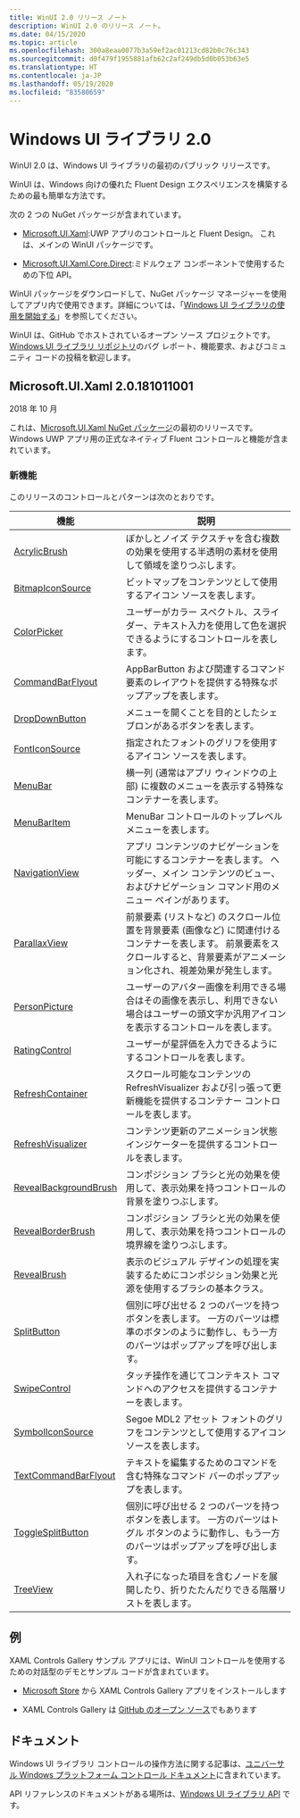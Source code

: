 ```yaml
---
title: WinUI 2.0 リリース ノート
description: WinUI 2.0 のリリース ノート。
ms.date: 04/15/2020
ms.topic: article
ms.openlocfilehash: 300a8eaa0077b3a59ef2ac01213cd82b0c76c343
ms.sourcegitcommit: d0f479f1955881afb62c2af249db5d0b053b63e5
ms.translationtype: HT
ms.contentlocale: ja-JP
ms.lasthandoff: 05/19/2020
ms.locfileid: "83580659"
---
```

# <a name="windows-ui-library-20"></a>Windows UI ライブラリ 2.0

WinUI 2.0 は、Windows UI ライブラリの最初のパブリック リリースです。

WinUI は、Windows 向けの優れた Fluent Design エクスペリエンスを構築するための最も簡単な方法です。

次の 2 つの NuGet パッケージが含まれています。

* [Microsoft.UI.Xaml](https://www.nuget.org/packages/Microsoft.UI.Xaml):UWP アプリのコントロールと Fluent Design。 これは、メインの WinUI パッケージです。

* [Microsoft.UI.Xaml.Core.Direct](https://www.nuget.org/packages/Microsoft.UI.Xaml.Core.Direct):ミドルウェア コンポーネントで使用するための下位 API。

WinUI パッケージをダウンロードして、NuGet パッケージ マネージャーを使用してアプリ内で使用できます。詳細については、「[Windows UI ライブラリの使用を開始する](https://docs.microsoft.com/uwp/toolkits/winui/getting-started)」を参照してください。

WinUI は、GitHub でホストされているオープン ソース プロジェクトです。 [Windows UI ライブラリ リポジトリ](https://aka.ms/winui)のバグ レポート、機能要求、およびコミュニティ コードの投稿を歓迎します。

## <a name="microsoftuixaml-20181011001"></a>Microsoft.UI.Xaml 2.0.181011001

2018 年 10 月

これは、[Microsoft.UI.Xaml NuGet パッケージ](https://www.nuget.org/packages/Microsoft.UI.Xaml)の最初のリリースです。 Windows UWP アプリ用の正式なネイティブ Fluent コントロールと機能が含まれています。

### <a name="new-features"></a>新機能

このリリースのコントロールとパターンは次のとおりです。

| 機能 | 説明 |
| --- | --- |
|[AcrylicBrush]( https://docs.microsoft.com/uwp/api/microsoft.ui.xaml.media.acrylicbrush)| ぼかしとノイズ テクスチャを含む複数の効果を使用する半透明の素材を使用して領域を塗りつぶします。|
|[BitmapIconSource]( https://docs.microsoft.com/uwp/api/microsoft.ui.xaml.controls.bitmapiconsource)| ビットマップをコンテンツとして使用するアイコン ソースを表します。|
|[ColorPicker]( https://docs.microsoft.com/uwp/api/microsoft.ui.xaml.controls.colorpicker)| ユーザーがカラー スペクトル、スライダー、テキスト入力を使用して色を選択できるようにするコントロールを表します。|
|[CommandBarFlyout](https://docs.microsoft.com/uwp/api/microsoft.ui.xaml.controls.commandbarflyout)|AppBarButton および関連するコマンド要素のレイアウトを提供する特殊なポップアップを表します。|
|[DropDownButton](https://docs.microsoft.com/uwp/api/microsoft.ui.xaml.controls.dropdownbutton)|メニューを開くことを目的としたシェブロンがあるボタンを表します。|
|[FontIconSource ](https://docs.microsoft.com/uwp/api/microsoft.ui.xaml.controls.fonticonsource)|指定されたフォントのグリフを使用するアイコン ソースを表します。|
|[MenuBar](https://docs.microsoft.com/uwp/api/microsoft.ui.xaml.controls.menubar)|横一列 (通常はアプリ ウィンドウの上部) に複数のメニューを表示する特殊なコンテナーを表します。|
|[MenuBarItem](https://docs.microsoft.com/uwp/api/microsoft.ui.xaml.controls.menubaritem)|MenuBar コントロールのトップレベル メニューを表します。|
|[NavigationView](https://docs.microsoft.com/uwp/api/microsoft.ui.xaml.controls.navigationview)|アプリ コンテンツのナビゲーションを可能にするコンテナーを表します。 ヘッダー、メイン コンテンツのビュー、およびナビゲーション コマンド用のメニュー ペインがあります。|
|[ParallaxView](https://docs.microsoft.com/uwp/api/microsoft.ui.xaml.controls.parallaxview)|前景要素 (リストなど) のスクロール位置を背景要素 (画像など) に関連付けるコンテナーを表します。 前景要素をスクロールすると、背景要素がアニメーション化され、視差効果が発生します。|
|[PersonPicture](https://docs.microsoft.com/uwp/api/microsoft.ui.xaml.controls.personpicture)|ユーザーのアバター画像を利用できる場合はその画像を表示し、利用できない場合はユーザーの頭文字か汎用アイコンを表示するコントロールを表します。|
|[RatingControl](https://docs.microsoft.com/uwp/api/microsoft.ui.xaml.controls.ratingcontrol)|ユーザーが星評価を入力できるようにするコントロールを表します。|
|[RefreshContainer](https://docs.microsoft.com/uwp/api/microsoft.ui.xaml.controls.refreshcontainer)|スクロール可能なコンテンツの RefreshVisualizer および引っ張って更新機能を提供するコンテナー コントロールを表します。|
|[RefreshVisualizer](https://docs.microsoft.com/uwp/api/microsoft.ui.xaml.controls.refreshvisualizer)|コンテンツ更新のアニメーション状態インジケーターを提供するコントロールを表します。|
|[RevealBackgroundBrush](https://docs.microsoft.com/uwp/api/microsoft.ui.xaml.media.revealbackgroundbrush)|コンポジション ブラシと光の効果を使用して、表示効果を持つコントロールの背景を塗りつぶします。|
|[RevealBorderBrush](https://docs.microsoft.com/uwp/api/microsoft.ui.xaml.media.revealborderbrush)|コンポジション ブラシと光の効果を使用して、表示効果を持つコントロールの境界線を塗りつぶします。|
|[RevealBrush](https://docs.microsoft.com/uwp/api/microsoft.ui.xaml.media.revealbrush)|表示のビジュアル デザインの処理を実装するためにコンポジション効果と光源を使用するブラシの基本クラス。|
|[SplitButton](https://docs.microsoft.com/uwp/api/microsoft.ui.xaml.controls.splitbutton)|個別に呼び出せる 2 つのパーツを持つボタンを表します。 一方のパーツは標準のボタンのように動作し、もう一方のパーツはポップアップを呼び出します。|
|[SwipeControl](https://docs.microsoft.com/uwp/api/microsoft.ui.xaml.controls.swipecontrol)|タッチ操作を通じてコンテキスト コマンドへのアクセスを提供するコンテナーを表します。|
|[SymbolIconSource](https://docs.microsoft.com/uwp/api/microsoft.ui.xaml.controls.symboliconsource)|Segoe MDL2 アセット フォントのグリフをコンテンツとして使用するアイコン ソースを表します。|
|[TextCommandBarFlyout](https://docs.microsoft.com/uwp/api/microsoft.ui.xaml.controls.textcommandbarflyout)|テキストを編集するためのコマンドを含む特殊なコマンド バーのポップアップを表します。|
|[ToggleSplitButton](https://docs.microsoft.com/uwp/api/microsoft.ui.xaml.controls.togglesplitbutton)|個別に呼び出せる 2 つのパーツを持つボタンを表します。 一方のパーツはトグル ボタンのように動作し、もう一方のパーツはポップアップを呼び出します。|
|[TreeView](https://docs.microsoft.com/uwp/api/microsoft.ui.xaml.controls.treeview)|入れ子になった項目を含むノードを展開したり、折りたたんだりできる階層リストを表します。|

## <a name="examples"></a>例

XAML Controls Gallery サンプル アプリには、WinUI コントロールを使用するための対話型のデモとサンプル コードが含まれています。

* [Microsoft Store](
https://www.microsoft.com/p/xaml-controls-gallery/9msvh128x2zt) から XAML Controls Gallery アプリをインストールします

* XAML Controls Gallery は [GitHub のオープン ソース](
https://github.com/Microsoft/Xaml-Controls-Gallery)でもあります

## <a name="documentation"></a>ドキュメント

Windows UI ライブラリ コントロールの操作方法に関する記事は、[ユニバーサル Windows プラットフォーム コントロール ドキュメント](/windows/uwp/design/controls-and-patterns/)に含まれています。

API リファレンスのドキュメントがある場所は、[Windows UI ライブラリ API](/uwp/api/overview/winui/) です。
